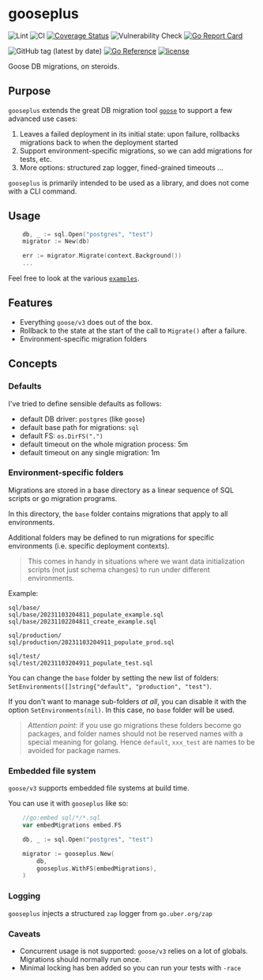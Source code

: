 # gooseplus
![Lint](https://github.com/fredbi/gooseplus/actions/workflows/01-golang-lint.yaml/badge.svg)
![CI](https://github.com/fredbi/gooseplus/actions/workflows/02-test.yaml/badge.svg)
[![Coverage Status](https://coveralls.io/repos/github/fredbi/gooseplus/badge.svg?branch=master)](https://coveralls.io/github/fredbi/gooseplus?branch=master)
![Vulnerability Check](https://github.com/fredbi/gooseplus/actions/workflows/03-govulncheck.yaml/badge.svg)
[![Go Report Card](https://goreportcard.com/badge/github.com/fredbi/gooseplus)](https://goreportcard.com/report/github.com/fredbi/gooseplus)

![GitHub tag (latest by date)](https://img.shields.io/github/v/tag/fredbi/gooseplus)
[![Go Reference](https://pkg.go.dev/badge/github.com/fredbi/gooseplus.svg)](https://pkg.go.dev/github.com/fredbi/gooseplus)
[![license](http://img.shields.io/badge/license/License-Apache-yellow.svg)](https://raw.githubusercontent.com/fredbi/gooseplus/master/LICENSE.md)

Goose DB migrations, on steroids.

## Purpose

`gooseplus` extends the great DB migration tool [`goose`](https://github.com/pressly/goose) to support
a few advanced use cases:

1. Leaves a failed deployment in its initial state: upon failure, rollbacks migrations back to when the deployment started
2. Support environment-specific migrations, so we can add migrations for tests, etc.
3. More options: structured zap logger, fined-grained timeouts ...

`gooseplus` is primarily intended to be used as a library, and does not come with a CLI command.

## Usage

```go
    db, _ := sql.Open("postgres", "test")
    migrator := New(db)

    err := migrator.Migrate(context.Background())
    ...
```

Feel free to look at the various [`examples`](examples/README.md).

## Features

* Everything `goose/v3` does out of the box.
* Rollback to the state at the start of the call to `Migrate()` after a failure.
* Environment-specific migration folders

## Concepts

### Defaults

I've tried to define sensible defaults as follows:
* default DB driver: `postgres` (like `goose`)
* default base path for migrations: `sql`
* default FS: `os.DirFS(".")`
* default timeout on the whole migration process: 5m
* default timeout on any single migration: 1m

### Environment-specific folders

Migrations are stored in a base directory as a linear sequence of SQL scripts or go migration programs.

In this directory, the `base` folder contains migrations that apply to all environments.

Additional folders may be defined to run migrations for specific environments (i.e. specific deployment contexts).

> This comes in handy in situations where we want data initialization scripts 
> (not just schema changes) to run under different environments.

Example:
```
sql/base/
sql/base/20231103204811_populate_example.sql
sql/base/20231102204811_create_example.sql

sql/production/
sql/production/20231103204911_populate_prod.sql

sql/test/
sql/test/20231103204911_populate_test.sql
```

You can change the `base` folder by setting the new list of folders: `SetEnvironments([]string{"default", "production", "test")`.

If you don't want to manage sub-folders _at all_, you can disable it with the option `SetEnvironments(nil)`.
In this case, no `base` folder will be used.

> *Attention point*: if you use go migrations these folders become go packages,
> and folder names should not be reserved names with a special meaning for golang.
> Hence `default`, `xxx_test` are names to be avoided for package names.

### Embedded file system

`goose/v3` supports embedded file systems at build time.

You can use it with `gooseplus` like so:
```go
	//go:embed sql/*/*.sql
	var embedMigrations embed.FS

	db, _ := sql.Open("postgres", "test")

	migrator := gooseplus.New(
		db,
		gooseplus.WithFS(embedMigrations),
	)
```

### Logging

`gooseplus` injects a structured `zap` logger from `go.uber.org/zap`

### Caveats

* Concurrent usage is not supported: `goose/v3` relies on a lot of globals. Migrations should normally run once.
* Minimal locking has ben added so you can run your tests with `-race`
